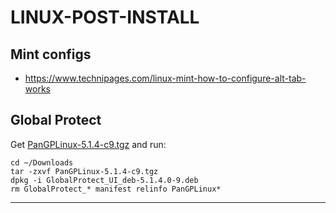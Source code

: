 # LINUX-POST-INSTALL

## Mint configs

- https://www.technipages.com/linux-mint-how-to-configure-alt-tab-works

## Global Protect

Get [PanGPLinux-5.1.4-c9.tgz](https://drive.google.com/drive/folders/1swpqaTaNFPSNVa5ojAmkzGnXoxCj_QwE) and run:

```
cd ~/Downloads
tar -zxvf PanGPLinux-5.1.4-c9.tgz
dpkg -i GlobalProtect_UI_deb-5.1.4.0-9.deb
rm GlobalProtect_* manifest relinfo PanGPLinux*
```
---